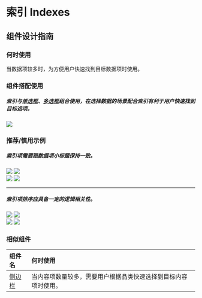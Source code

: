 # 索引 Indexes

## 组件设计指南

### 何时使用

当数据项较多时，为方便用户快速找到目标数据项时使用。

### 组件搭配使用

##### 索引与[单选框](./radio)、[多选框](./checkbox)组合使用，在选择数据的场景配合索引有利于用户快速找到目标选项。

<div class="legend">
 <div class="item">
    <img src="https://oteam-tdesign-1258344706.cos.ap-guangzhou.myqcloud.com/site/design/mobile-guide/indexes%201.png" />
 </div>
</div>

### 推荐/慎用示例

##### 索引项需要跟数据项小标题保持一致。

<div class="legend">
  <div class="item">
    <img src="https://oteam-tdesign-1258344706.cos.ap-guangzhou.myqcloud.com/site/design/mobile-guide/indexes%202-1.png" />
    <img class="tag" src="https://oteam-tdesign-1258344706.cos.ap-guangzhou.myqcloud.com/site/doc/good.png" />
  </div>

  <div class="item">
    <img src="https://oteam-tdesign-1258344706.cos.ap-guangzhou.myqcloud.com/site/design/mobile-guide/indexes%202-2.png" />
    <img class="tag" src="https://oteam-tdesign-1258344706.cos.ap-guangzhou.myqcloud.com/site/doc/bad.png" />
  </div>
</div>

<hr />

##### 索引项排序应具备一定的逻辑相关性。

<div class="legend">
 <div class="item">
  <img src="https://oteam-tdesign-1258344706.cos.ap-guangzhou.myqcloud.com/site/design/mobile-guide/indexes%203-1.png" />
  <img class="tag" src="https://oteam-tdesign-1258344706.cos.ap-guangzhou.myqcloud.com/site/doc/good.png" />
 </div>

 <div class="item">
  <img src="https://oteam-tdesign-1258344706.cos.ap-guangzhou.myqcloud.com/site/design/mobile-guide/indexes%203-2.png" />
  <img class="tag" src="https://oteam-tdesign-1258344706.cos.ap-guangzhou.myqcloud.com/site/doc/bad.png" />
 </div>
</div>


### 相似组件

| 组件名               | 何时使用                                                       |
| :------------------- | :------------------------------------------------------------- |
| [侧边栏](./side-bar) | 当内容项数量较多，需要用户根据品类快速选择到目标内容项时使用。 |
